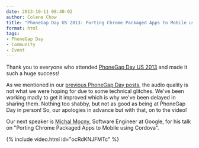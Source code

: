 ```yaml
---
date: 2013-10-11 08:40:02
author: Colene Chow
title: "PhoneGap Day US 2013: Porting Chrome Packaged Apps to Mobile using Cordova"
format: html
tags:
- PhoneGap Day
- Community
- Event
---
```


Thank you to everyone who attended [PhoneGap Day US 2013](http://pgday.phonegap.com/us2013) and made it such a huge success!

As we mentioned in our [previous PhoneGap Day posts](http://phonegap.com/blog/tag/phonegap-day/), the audio quality is not what we were hoping for due to some technical glitches. We've been working madly to get it improved which is why we've been delayed in sharing them. Nothing too shabby, but not as good as being at PhoneGap Day in person! So, our apologies in advance but with that, on to the video!

Our next speaker is [Michal Mocny](http://twitter.com/mmocny), Software Engineer at Google, for his talk on "Porting Chrome Packaged Apps to Mobile using Cordova".

{% include video.html id="ocRdKNJFMTc" %}
